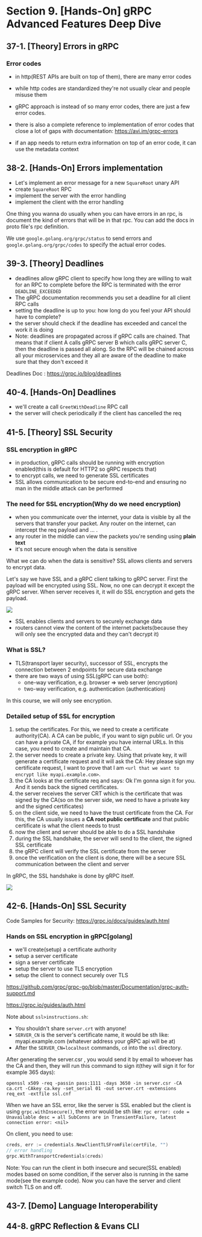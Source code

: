# Section 9. [Hands-On] gRPC Advanced Features Deep Dive

## 37-1. [Theory] Errors in gRPC
### Error codes
- in http(REST APIs are built on top of them), there are many error codes
- while http codes are standardized they're not usually clear and people misuse them

- gRPC approach is instead of so many error codes, there are just a few error codes.
- there is also a complete reference to implementation of error codes that close a lot of gaps with documentation: https://avi.im/grpc-errors
- if an app needs to return extra information on top of an error code, it can use the metadata context

## 38-2. [Hands-On] Errors implementation
- Let's implement an error message for a new `SquareRoot` unary API
- create `SquareRoot` RPC
- implement the server with the error handling
- implement the client with the error handling

One thing you wanna do usually when you can have errors in an rpc, is document the kind of errors that will be in that rpc.
You can add the docs in proto file's rpc definition.

We use `google.golang.org/grpc/status` to send errors and `google.golang.org/grpc/codes` to specify the actual error codes.

## 39-3. [Theory] Deadlines
- deadlines allow gRPC client to specify how long they are willing to wait for an RPC to complete before the RPC is terminated with the error
`DEADLINE_EXCEEDED`
- The gRPC documentation recommends you set a deadline for all client RPC calls
- setting the deadline is up to you: how long do you feel your API should have to complete?
- the server should check if the deadline has exceeded and cancel the work it is doing
- Note: deadlines are propagated across if gRPC calls are chained. That means that if client A calls gRPC server B which calls gRPC server C, then the
deadline is passed all along. So the RPC will be chained across all your microservices and they all are aware of the deadline to make sure that they
don't exceed it

Deadlines Doc : https://grpc.io/blog/deadlines

## 40-4. [Hands-On] Deadlines
- we'll create a call `GreetWithDeadline` RPC call
- the server will check periodically if the client has cancelled the req

## 41-5. [Theory] SSL Security
### SSL encryption in gRPC
- in production, gRPC calls should be running with encryption enabled(this is default for HTTP2 so gRPC respects that)
- to encrypt calls, we need to generate SSL certificates
- SSL allows communication to be secure end-to-end and ensuring no man in the middle attack can be performed

### The need for SSL encryption(Why do we need encryption)
- when you communicate over the internet, your data is visible by all the servers that transfer your packet. Any router on the internet,
  can intercept the req payload and ... .
- any router in the middle can view the packets you're sending using **plain text**
- it's not secure enough when the data is sensitive

What we can do when the data is sensitive?
SSL allows clients and servers to encrypt data.

Let's say we have SSL and a gRPC client talking to gRPC server. First the payload will be encrypted using SSL. Now, no one can decrypt it except
the gRPC server. When server receives it, it will do SSL encryption and gets the payload.

![](img/42-6-1.png)

- SSL enables clients and servers to securely exchange data
- routers cannot view the content of the internet packets(because they will only see the encrypted data and they can't decrypt it)

### What is SSL?
- TLS(transport layer security), successor of SSL, encrypts the connection between 2 endpoints for secure data exchange
- there are two ways of using SSL(gRPC can use both):
  - one-way verification, e.g. browser => web server (encryption)
  - two-way verification, e.g. authentication (authentication)

In this course, we will only see encryption.

### Detailed setup of SSL for encryption
1. setup the certificates. For this, we need to create a certificate authority(CA). A CA can be public, if you want to sign public url. Or you can
   have a private CA, if for example you have internal URLs. In this case, you need to create and maintain that CA.
2. the server needs to create a private key. Using that private key, it will generate a certificate request and it will ask the CA: Hey please sign
   my certificate request, I want to prove that I am `<url that we want to encrypt like myapi.example.com>`.
3. the CA looks at the certificate req and says: Ok I'm gonna sign it for you. And it sends back the signed certificates.
4. the server receives the server CRT which is the certificate that was signed by the CA(so on the server side, we need to have a private key
   and the signed certificates)
5. on the client side, we need to have the trust certificate from the CA. For this, the CA usually issues a **CA root public certificate** and that
   public certificate is what the client needs to trust
6. now the client and server should be able to do a SSL handshake
7. during the SSL handshake, the server will send to the client, the signed SSL certificate
8. the gRPC client will verify the SSL certificate from the server
9. once the verification on the client is done, there will be a secure SSL communication between the client and server

In gRPC, the SSL handshake is done by gRPC itself.

![](img/42-6-2.png)

## 42-6. [Hands-On] SSL Security
Code Samples for Security: https://grpc.io/docs/guides/auth.html

### Hands on SSL encryption in gRPC[golang]
- we'll create(setup) a certificate authority
- setup a server certificate
- sign a server certificate
- setup the server to use TLS encryption
- setup the client to connect securely over TLS

https://github.com/grpc/grpc-go/blob/master/Documentation/grpc-auth-support.md

https://grpc.io/guides/auth.html

Note about `ssl>instructions.sh`:

- You shouldn't share `server.crt` with anyone!
- `SERVER_CN` is the server's certificate name, it would be sth like: myapi.example.com (whatever address your gRPC api will be at)
- After the `SERVER_CN=localhost` commands, `cd` into the `ssl` directory.

After generating the server.csr , you would send it by email to whoever has the CA and then, they will run this command to sign it(they will
sign it for for example 365 days):
```shell
openssl x509 -req -passin pass:1111 -days 3650 -in server.csr -CA ca.crt -CAkey ca.key -set_serial 01 -out server.crt -extensions req_ext -extfile ssl.cnf
```

When we have an SSL error, like the server is SSL enabled but the client is using `grpc.withInsecure()`, the error would be sth like:
`rpc error: code = Unavailable desc = all SubConns are in TransientFailure, latest connection error: <nil>`

On client, you need to use:
```go
creds, err := credentials.NewClientTLSFromFile(certFile, "")
// error handling
grpc.WithTransportCredentials(creds)
```

Note: You can run the client in both insecure and secure(SSL enabled) modes based on some condition, if the server also is running 
in the same mode(see the example code). Now you can have the server and client switch TLS on and off.

## 43-7. [Demo] Language Interoperability
## 44-8. gRPC Reflection & Evans CLI